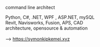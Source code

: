 command line architect

Python, C#, .NET, WPF , ASP.NET, mySQL <br>
Revit, Navisworks, Fusion, APS, CAD <br>
architecture, opensource & automation<br>
<br>
--> https://symonkipkemei.xyz
